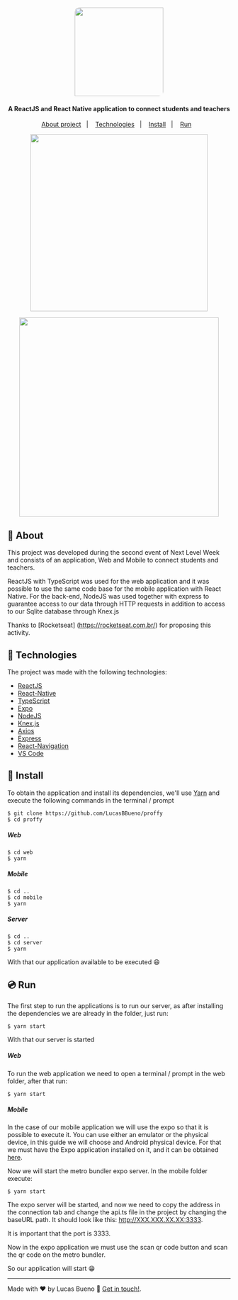 <h1 align="center">
     <img height="200" style="border-radius: 10px 0 10px" src="https://res.cloudinary.com/lucasbbueno/image/upload/v1597352897/landing_2x_pmdyyu.png">
</h1>

<h4 align="center">

  A ReactJS and React Native application to connect students and teachers
</h4>

<p align="center">
  <a href="#memo-about">About project</a>&nbsp;&nbsp;&nbsp;|&nbsp;&nbsp;&nbsp;
  <a href="#rocket-technologies">Technologies</a>&nbsp;&nbsp;&nbsp;|&nbsp;&nbsp;&nbsp;
   <a href="#floppy_disk-install">Install</a>&nbsp;&nbsp;&nbsp;|&nbsp;&nbsp;&nbsp;
   <a href="#cd-run">Run</a>&nbsp;&nbsp;&nbsp;
</p>

<p align="center">
    <img height="400" src="https://res.cloudinary.com/lucasbbueno/image/upload/v1597357175/ProffyWeb_w6gaer.gif">
</P>

<p align="center">
    <img height="450" src="https://res.cloudinary.com/lucasbbueno/image/upload/v1597357175/ProffyMobile_fejaf4.gif">
</P>


## :memo: About

This project was developed during the second event of Next Level Week and consists of an application, Web and Mobile to connect students and teachers.

ReactJS with TypeScript was used for the web application and it was possible to use the same code base for the mobile application with React Native. For the back-end, NodeJS was used together with express to guarantee access to our data through HTTP requests in addition to access to our Sqlite database through Knex.js

Thanks to [Rocketseat] (https://rocketseat.com.br/) for proposing this activity.

## :rocket: Technologies

The project was made with the following technologies:

- [ReactJS](https://reactjs.org/)
- [React-Native](https://reactnative.dev/)
- [TypeScript](https://www.typescriptlang.org/docs/home.html)
- [Expo](https://expo.io/)
- [NodeJS](https://nodejs.org/en/)
- [Knex.js](http://knexjs.org/)
- [Axios](https://github.com/axios/axios)
- [Express](https://expressjs.com/pt-br/)
- [React-Navigation](https://reactnavigation.org/)
- [VS Code](https://code.visualstudio.com/)


## :floppy_disk: Install
To obtain the application and install its dependencies, we'll use [Yarn](https://yarnpkg.com/) and execute the following commands in the terminal / prompt
```
$ git clone https://github.com/LucasBBueno/proffy
$ cd proffy
```

##### Web
```
$ cd web
$ yarn
```

##### Mobile
```
$ cd ..
$ cd mobile
$ yarn
```

##### Server
```
$ cd ..
$ cd server
$ yarn
```

With that our application available to be executed :smile:

## :cd: Run
The first step to run the applications is to run our server, as after installing the dependencies we are already in the folder, just run:

```
$ yarn start
```
With that our server is started


##### Web
To run the web application we need to open a terminal / prompt in the web folder, after that run:

```
$ yarn start
```

##### Mobile
In the case of our mobile application we will use the expo so that it is possible to execute it. You can use either an emulator or the physical device, in this guide we will choose and Android physical device. For that we must have the Expo application installed on it, and it can be obtained [here](https://play.google.com/store/apps/details?id=host.exp.exponent&hl=pt_BR).

Now we will start the metro bundler expo server. In the mobile folder execute:
```
$ yarn start
```
The expo server will be started, and now we need to copy the address in the connection tab and change the api.ts file in the project by changing the baseURL path. It should look like this: http://XXX.XXX.XX.XX:3333.

It is important that the port is 3333.

Now in the expo application we must use the scan qr code button and scan the qr code on the metro bundler.

So our application will start :grin:

---

Made with ♥ by Lucas Bueno :wave: [Get in touch!](https://www.linkedin.com/in/lucasbbueno).
